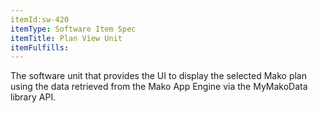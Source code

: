 ```yaml
---
itemId:sw-420
itemType: Software Item Spec
itemTitle: Plan View Unit
itemFulfills: 
---
```

The software unit that provides the UI to display the selected Mako plan using the data retrieved from the Mako App Engine via the MyMakoData library API.